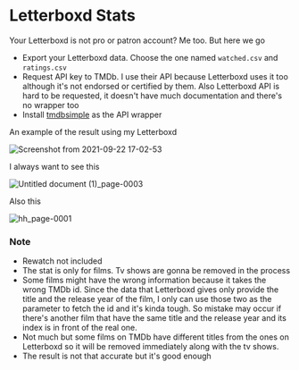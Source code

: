 # Letterboxd Stats

Your Letterboxd is not pro or patron account? Me too. But here we go
- Export your Letterboxd data. Choose the one named `watched.csv` and `ratings.csv`
- Request API key to TMDb. I use their API because Letterboxd uses it too although it's not endorsed or certified by them. Also Letterboxd API is hard to be requested, it doesn't have much documentation and there's no wrapper too
- Install [tmdbsimple](https://github.com/celiao/tmdbsimple) as the API wrapper

An example of the result using my Letterboxd

![Screenshot from 2021-09-22 17-02-53](https://user-images.githubusercontent.com/60166588/134324227-66d14ab2-32bf-4b7d-aacb-f6389f4f0d36.png)

I always want to see this

![Untitled document (1)_page-0003](https://user-images.githubusercontent.com/60166588/134343253-a5e3c650-4eb9-45dc-a004-7c6b5ce797f5.jpg)

Also this 

![hh_page-0001](https://user-images.githubusercontent.com/60166588/134348393-b01a7b7d-1294-4227-a86d-67cfbb7b5c5e.jpg)

### Note
- Rewatch not included
- The stat is only for films. Tv shows are gonna be removed in the process
- Some films might have the wrong information because it takes the wrong TMDb id. Since the data that Letterboxd gives only provide the title and the release year of the film, I only can use those two as the parameter to fetch the id and it's kinda tough. So mistake may occur if there's another film that have the same title and the release year and its index is in front of the real one.
- Not much but some films on TMDb have different titles from the ones on Letterboxd so it will be removed immediately along with the tv shows.
- The result is not that accurate but it's good enough

